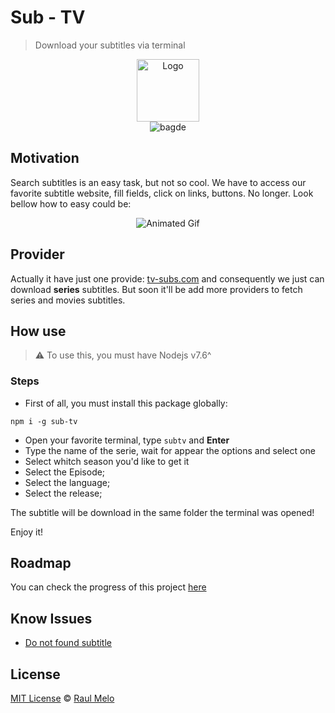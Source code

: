 # Sub - TV
> Download your subtitles via terminal

<p align="center">
  <img src="http://i.imgur.com/66TO4jx.png" height="100" width="100" alt="Logo">
  <br>
  <img src="https://travis-ci.org/raulfdm/sub-tv.svg?branch=master" alt="bagde">
</p>

## Motivation
Search subtitles is an easy task, but not so cool. We have to access our favorite subtitle website, fill fields, click on links, buttons. No longer. Look bellow how to easy could be:

<p align="center">
  <img src="http://gph.to/2vfGyHj" alt="Animated Gif">
</p>

## Provider
Actually it have just one provide: [tv-subs.com](http://www.tv-subs.com/) and consequently we just can  download **series** subtitles. But soon it'll be add more providers to fetch series and movies subtitles.

## How use
>:warning: To use this, you must have Nodejs v7.6^

### Steps
- First of all, you must install this package globally:

```
npm i -g sub-tv
```

- Open your favorite terminal, type `subtv` and **Enter**
- Type the name of the serie, wait for appear the options and select one
- Select whitch season you'd like to get it
- Select the Episode;
- Select the language;
- Select the release;

The subtitle will be download in the same folder the terminal was opened!

Enjoy it!

## Roadmap
You can check the progress of this project [here](https://github.com/raulfdm/subtv/projects/1)

## Know Issues
- [Do not found subtitle](https://github.com/raulfdm/subtv/issues/1)

## License
[MIT License](https://github.com/afonsopacifer/open-source-boilerplate/blob/master/LICENSE.md) © [Raul Melo](https://rauldemelo.com.br)
